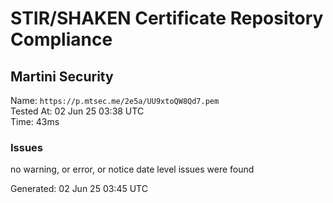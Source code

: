 # STIR/SHAKEN Certificate Repository Compliance

## Martini Security

Name: `https://p.mtsec.me/2e5a/UU9xtoQW8Qd7.pem`\
Tested At: 02 Jun 25 03:38 UTC\
Time: 43ms

### Issues

no warning, or error, or notice date level issues were found

Generated: 02 Jun 25 03:45 UTC
